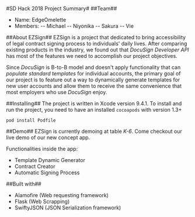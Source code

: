 #SD Hack 2018 Project Summary#
##Team##
- Name: EdgeOmelette
- Members:
-- Michael
-- Niyonika
-- Sakura
-- Vie

##About EZSign##
EZSign is a project that dedicated to bring accessibility of legal contract signing process to individuals' daily lives. After comparing existing products in the industry, we found out that *DocuSign Developer API* has most of the features we need to accomplish our project objectives.

Since *DocuSign* is B-to-B model and doesn't apply functionality that can *populate standard templates* for individual accounts, the primary goal of our project is to feature out a way to dynamically generate templates for new user accounts and allow them to receive the same convenience that most employers who use *DocuSign* enjoy.

##Installing##
The project is written in Xcode version 9.4.1. To install and run the project, you need to have an installed `cocoapods` with version 1.3+

```
pod install Podfile
```

##Demo##
EZSign is currently demoing at table *K-6*. Come checkout our live demo of our new concept app. 

Functionalities inside the app:
- Template Dynamic Generator
- Contract Creator
- Automatic Signing Process

##Built with##
- Alamofire (Web requesting framework)
- Flask (Web Scrapping)
- SwiftyJSON (JSON Serialization framework)


